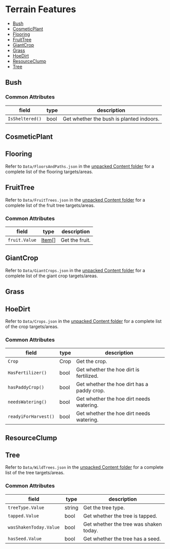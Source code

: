 # Terrain Features

* [Bush](#bush)
* [CosmeticPlant](#cosmeticplant)
* [Flooring](#flooring)
* [FruitTree](#fruittree)
* [GiantCrop](#giantcrop)
* [Grass](#grass)
* [HoeDirt](#hoedirt)
* [ResourceClump](#resourceclump)
* [Tree](#tree)


## Bush

### Common Attributes

| field           | type | description                              |
|-----------------|------|------------------------------------------|
| `IsSheltered()` | bool | Get whether the bush is planted indoors. |

## CosmeticPlant

## Flooring

Refer to `Data/FloorsAndPaths.json` in
the [unpacked Content folder](https://stardewvalleywiki.com/Modding:Editing_XNB_files#Unpack_game_files)
for a complete list of the flooring targets/areas.

## FruitTree

Refer to `Data/FruitTrees.json` in
the [unpacked Content folder](https://stardewvalleywiki.com/Modding:Editing_XNB_files#Unpack_game_files)
for a complete list of the fruit tree targets/areas.

### Common Attributes

| field                | type                          | description                                |
|----------------------|-------------------------------|--------------------------------------------|
| `fruit.Value`        | [Item](./PatchItems#object)[] | Get the fruit.                             |

## GiantCrop

Refer to `Data/GiantCrops.json` in
the [unpacked Content folder](https://stardewvalleywiki.com/Modding:Editing_XNB_files#Unpack_game_files)
for a complete list of the giant crop targets/areas.

## Grass

## HoeDirt

Refer to `Data/Crops.json` in
the [unpacked Content folder](https://stardewvalleywiki.com/Modding:Editing_XNB_files#Unpack_game_files)
for a complete list of the crop targets/areas.

### Common Attributes

| field                | type | description                                |
|----------------------|------|--------------------------------------------|
| `Crop`               | Crop | Get the crop.                              |
| `HasFertilizer()`    | bool | Get whether the hoe dirt is fertilized.    |
| `hasPaddyCrop()`     | bool | Get whether the hoe dirt has a paddy crop. |
| `needsWatering()`    | bool | Get whether the hoe dirt needs watering.   |
| `readyiForHarvest()` | bool | Get whether the hoe dirt needs watering.   |

## ResourceClump

## Tree

Refer to `Data/WildTrees.json` in
the [unpacked Content folder](https://stardewvalleywiki.com/Modding:Editing_XNB_files#Unpack_game_files)
for a complete list of the tree targets/areas.

### Common Attributes

| field                  | type   | description                            |
|------------------------|--------|----------------------------------------|
| `treeType.Value`       | string | Get the tree type.                     |
| `tapped.Value`         | bool   | Get whether the tree is tapped.        |
| `wasShakenToday.Value` | bool   | Get whether the tree was shaken today. |
| `hasSeed.Value`        | bool   | Get whether the tree has a seed.       |